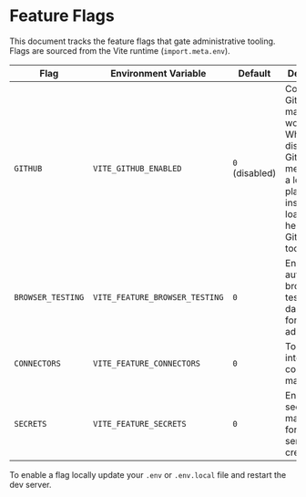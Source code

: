 # Feature Flags

This document tracks the feature flags that gate administrative tooling. Flags are sourced from the Vite runtime (`import.meta.env`).

| Flag | Environment Variable | Default | Description | Related routes |
| --- | --- | --- | --- | --- |
| `GITHUB` | `VITE_GITHUB_ENABLED` | `0` (disabled) | Controls the GitHub management workspace. When disabled, the GitHub menu shows a locked placeholder instead of loading heavy GitOps tooling. | `/admin/github`, `AI Developer → GitHub` |
| `BROWSER_TESTING` | `VITE_FEATURE_BROWSER_TESTING` | `0` | Enables the automated browser testing dashboard for super admins. | `/admin/browser-testing` |
| `CONNECTORS` | `VITE_FEATURE_CONNECTORS` | `0` | Toggles the integration connector manager UI. | `/admin/connectors` |
| `SECRETS` | `VITE_FEATURE_SECRETS` | `0` | Enables the secrets manager UI for storing sensitive credentials. | `/admin/secrets` |

To enable a flag locally update your `.env` or `.env.local` file and restart the dev server.

